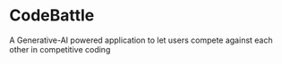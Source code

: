 # CodeBattle
A Generative-AI powered application to let users compete against each other in competitive coding 

